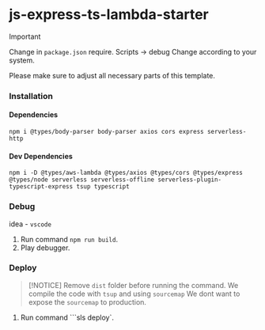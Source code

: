 # js-express-ts-lambda-starter

> [!IMPORTANT]
> Change in `package.json` require.
> Scripts -> debug
> Change according to your system.

Please make sure to adjust all necessary parts of this template.


### Installation

#### Dependencies

```npm i @types/body-parser body-parser axios cors express serverless-http```

#### Dev Dependencies

```npm i -D @types/aws-lambda @types/axios @types/cors @types/express @types/node serverless serverless-offline serverless-plugin-typescript-express tsup typescript```

### Debug

idea - `vscode`

1. Run command ```npm run build```.
2. Play debugger.

### Deploy

> [!NOTICE]
> Remove `dist` folder before running the command.
> We compile the code with `tsup` and using `sourcemap`
> We dont want to expose the `sourcemap` to production.

1. Run command ```sls deploy`.